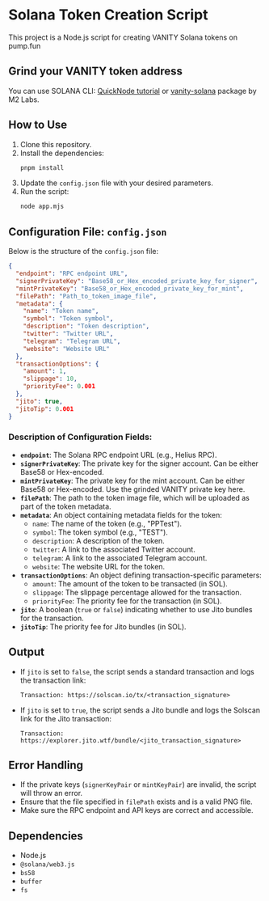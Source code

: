 # Solana Token Creation Script

This project is a Node.js script for creating VANITY Solana tokens on pump.fun

## Grind your VANITY token address

You can use SOLANA CLI: [QuickNode tutorial](https://www.quicknode.com/guides/solana-development/getting-started/how-to-create-a-custom-vanity-wallet-address-using-solana-cli)
or [vanity-solana](https://github.com/m2-labs/vanity-solana/) package by M2 Labs.

## How to Use

1. Clone this repository.
2. Install the dependencies:
   ```bash
   pnpm install
   ```
3. Update the `config.json` file with your desired parameters.
4. Run the script:
   ```bash
   node app.mjs
   ```

## Configuration File: `config.json`

Below is the structure of the `config.json` file:

```json
{
  "endpoint": "RPC endpoint URL",
  "signerPrivateKey": "Base58_or_Hex_encoded_private_key_for_signer",
  "mintPrivateKey": "Base58_or_Hex_encoded_private_key_for_mint",
  "filePath": "Path_to_token_image_file",
  "metadata": {
    "name": "Token name",
    "symbol": "Token symbol",
    "description": "Token description",
    "twitter": "Twitter URL",
    "telegram": "Telegram URL",
    "website": "Website URL"
  },
  "transactionOptions": {
    "amount": 1,
    "slippage": 10,
    "priorityFee": 0.001
  },
  "jito": true,
  "jitoTip": 0.001
}
```

### Description of Configuration Fields:

- **`endpoint`**: The Solana RPC endpoint URL (e.g., Helius RPC).
- **`signerPrivateKey`**: The private key for the signer account. Can be either Base58 or Hex-encoded.
- **`mintPrivateKey`**: The private key for the mint account. Can be either Base58 or Hex-encoded. Use the grinded VANITY private key here.
- **`filePath`**: The path to the token image file, which will be uploaded as part of the token metadata.
- **`metadata`**: An object containing metadata fields for the token:
  - `name`: The name of the token (e.g., "PPTest").
  - `symbol`: The token symbol (e.g., "TEST").
  - `description`: A description of the token.
  - `twitter`: A link to the associated Twitter account.
  - `telegram`: A link to the associated Telegram account.
  - `website`: The website URL for the token.
- **`transactionOptions`**: An object defining transaction-specific parameters:
  - `amount`: The amount of the token to be transacted (in SOL).
  - `slippage`: The slippage percentage allowed for the transaction.
  - `priorityFee`: The priority fee for the transaction (in SOL).
- **`jito`**: A boolean (`true` or `false`) indicating whether to use Jito bundles for the transaction.
- **`jitoTip`**: The priority fee for Jito bundles (in SOL).

## Output

- If `jito` is set to `false`, the script sends a standard transaction and logs the transaction link:
  ```
  Transaction: https://solscan.io/tx/<transaction_signature>
  ```
- If `jito` is set to `true`, the script sends a Jito bundle and logs the Solscan link for the Jito transaction:
  ```
  Transaction: https://explorer.jito.wtf/bundle/<jito_transaction_signature>
  ```

## Error Handling

- If the private keys (`signerKeyPair` or `mintKeyPair`) are invalid, the script will throw an error.
- Ensure that the file specified in `filePath` exists and is a valid PNG file.
- Make sure the RPC endpoint and API keys are correct and accessible.

## Dependencies

- Node.js
- `@solana/web3.js`
- `bs58`
- `buffer`
- `fs`
